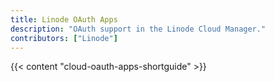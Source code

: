 ```yaml
---
title: Linode OAuth Apps
description: "OAuth support in the Linode Cloud Manager."
contributors: ["Linode"]
---
```


{{< content "cloud-oauth-apps-shortguide" >}}
